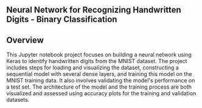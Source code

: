 ## Neural Network for Recognizing Handwritten Digits - Binary Classification

## Overview

This Jupyter notebook project focuses on building a neural network using Keras to identify handwritten digits from the MNIST dataset. The project includes steps for loading and visualizing the dataset, constructing a sequential model with several dense layers, and training this model on the MNIST training data. It also involves validating the model's performance on a test set. The architecture of the model and the training process are both visualized and assessed using accuracy plots for the training and validation datasets.
